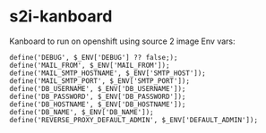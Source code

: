 # s2i-kanboard
Kanboard to run on openshift using source 2 image
Env vars:

```
define('DEBUG', $_ENV['DEBUG'] ?? false;);
define('MAIL_FROM', $_ENV['MAIL_FROM']);
define('MAIL_SMTP_HOSTNAME', $_ENV['SMTP_HOST']);
define('MAIL_SMTP_PORT', $_ENV['SMTP_PORT']);
define('DB_USERNAME', $_ENV['DB_USERNAME']);
define('DB_PASSWORD', $_ENV['DB_PASSWORD']);
define('DB_HOSTNAME', $_ENV['DB_HOSTNAME']);
define('DB_NAME', $_ENV['DB_NAME']);
define('REVERSE_PROXY_DEFAULT_ADMIN', $_ENV['DEFAULT_ADMIN']);
```
